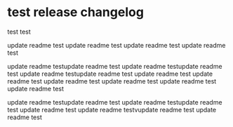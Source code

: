 # test release changelog

test test

update readme test
update readme test
update readme test
update readme test

update readme testupdate readme test
update readme testupdate readme test
update readme testupdate readme test
update readme test
update readme test
update readme test
update readme test
update readme test
update readme test

update readme testupdate readme test
update readme testupdate readme test
update readme test
update readme testvupdate readme test
update readme test